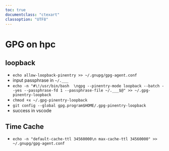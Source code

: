 ```yaml
---
toc: true
documentclass: "ctexart"
classoption: "UTF8"
---
```

# GPG on hpc

## loopback

- `echo allow-loopback-pinentry >> ~/.gnupg/gpg-agent.conf`
- input passphrase in `~/.___`
- `echo -n "#\!/usr/bin/bash  \ngpg --pinentry-mode loopback --batch --yes --passphrase-fd 1 --passphrase-file ~/.___$@" >> ~/.gpg-pinentry-loopback`
- `chmod +x ~/.gpg-pinentry-loopback`
- `git config --global gpg.program$HOME/.gpg-pinentry-loopback`
- success in vscode

## Time Cache

- `echo -n "default-cache-ttl 34560000\n max-cache-ttl 34560000" >> ~/.gnupg/gpg-agent.conf`
